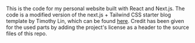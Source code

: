 This is the code for my personal website built with React and Next.js. The code is a modified version of the next.js + Tailwind CSS starter blog template by Timothy Lin, which can be found [here](https://github.com/timlrx/tailwind-nextjs-starter-blog). Credit has been given for the used parts by adding the project's license as a header to the source files of this repo.
